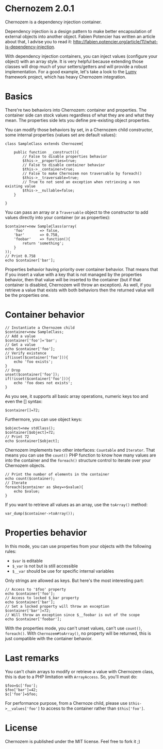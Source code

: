 Chernozem 2.0.1
===============

Chernozem is a dependency injection container.

Dependency injection is a design pattern to make better encapsulation of external objects into another object. Fabien Potencier has written an article about that, I advise you to read it: http://fabien.potencier.org/article/11/what-is-dependency-injection.

With dependency injection containers, you can inject values (configure your object) with an array style. It is very helpful because extending those classes will drop much of your setters/getters and will provide a robust implementation. For a good example, let's take a look to the [Lumy](https://github.com/pyrsmk/Lumy) framework project, which has heavy Chernozem integration.

Basics
======

There're two behaviors into Chernozem: container and properties. The container side can stock values regardless of what they are and what they mean. The properties side lets you define pre-existing object properties.

You can modify those behaviors by set, in a Chernozem child constructor, some internal properties (values set are default values):

    class SampleClass extends Chernozem{
    
        public function __construct(){
            // False to disable properties behavior
            $this->__properties=true;
            // False to disable container behavior
            $this->__container=true;
            // False to make Chernozem non traversable by foreach()
            $this->__traversable=true;
            // True to not send an exception when retrieving a non existing value
            $this->__nullable=false;
        }
        
    }

You can pass an array or a `Traversable` object to the constructor to add values directly into your container (or as properties):

    $container=new SampleClass(array(
        'foo'       => false,
        'bar'       => 0.758,
        'foobar'    => function(){
            return 'something';
        }
    ));
    // Print 0.758
    echo $container['bar'];

Properties behavior having priority over container behavior. That means that if you insert a value with a key that is not managed by the properties behavior, then that value will be inserted to the container (but if that container is disabled, Chernozem will throw an exception). As well, if you retrieve a value that exists with both behaviors then the returned value will be the properties one.

Container behavior
==================

    // Instantiate a Chernozem child
    $container=new SampleClass;
    // Add a value
    $container['foo']='bar';
    // Get a value
    echo $container['foo'];
    // Verify existence
    if(isset($container['foo'])){
        echo 'foo exists';
    }
    // Drop
    unset($container['foo']);
    if(!isset($container['foo'])){
        echo 'foo does not exists';
    }

As you see, it supports all basic array operations, numeric keys too and even the [] syntax:

    $container[]=72;

Furthermore, you can use object keys:

    $object=new stdClass();
    $container[$object]=72;
    // Print 72
    echo $container[$object];

Chernozem implements two other interfaces: `Countable` and `Iterator`. That means you can use the `count()` PHP function to know how many values are into the container and the `foreach()` structure control to iterate over your Chernozem objects.

    // Print the number of elements in the container
    echo count($container);
    // Iterate
    foreach($container as $key=>$value){
        echo $value;
    }

If you want to retrieve all values as an array, use the `toArray()` method:

    var_dump($container->toArray());

Properties behavior
===================

In this mode, you can use properties from your objects with the following rules:

- `$var` is editable
- `$_var` is not but is still accessible
- `$__var` should be use for specific internal variables

Only strings are allowed as keys. But here's the most interesting part:

    // Access to '$foo' property
    echo $container['foo'];
    // Access to locked $_bar property
    echo $container['bar'];
    // Set a locked property will throw an exception
    $container['bar']=72;
    // Will throw an exception since $__foobar is out of the scope
    echo $container['foobar'];

With the properties mode, you can't unset values, can't use `count()`, `foreach()`. With `Chernozem#toArray()`, no property will be returned, this is just compatible with the container behavior.

Last remarks
============

You can't chain arrays to modify or retrieve a value with Chernozem class, this is due to a PHP limitation with `ArrayAccess`. So, you'll must do:

    $foo=$c['foo'];
    $foo['bar']=42;
    $c['foo']=$foo;

For performance purpose, from a Chernoze child, please use `$this->__values['foo']` to access to the container rather than `$this['foo']`.

License
=======

Chernozem is published under the MIT license. Feel free to fork it ;)
